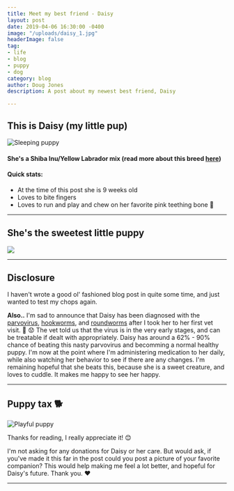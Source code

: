 ```yaml
---
title: Meet my best friend - Daisy
layout: post
date: 2019-04-06 16:30:00 -0400
image: "/uploads/daisy_1.jpg"
headerImage: false
tag:
- life
- blog
- puppy
- dog
category: blog
author: Doug Jones
description: A post about my newest best friend, Daisy

---
```

## This is Daisy (my little pup)

![Sleeping puppy](https://i.imgur.com/uELjEtu.jpg "Daisy")

#### She's a Shiba Inu/Yellow Labrador mix (read more about this breed [here](https://shibainuhq.com/shiba-inu-lab-mix/))

#### Quick stats:

* At the time of this post she is 9 weeks old
* Loves to bite fingers
* Loves to run and play and chew on her favorite pink teething bone :meat_on_bone:

***

## She's the sweetest little puppy

![](https://media.giphy.com/media/XzYGfeDK1iljNLiHPK/giphy.gif)

***

## Disclosure

I haven't wrote a good ol' fashioned blog post in quite some time, and just wanted to test my chops again.

**Also..** I'm sad to announce that Daisy has been diagnosed with the [parvovirus](http://urlsec.io/\~https://www.akc.org/expert-advice/health/what-every-puppy-owner-needs-to-know-about-parvo-in-puppies/ "Read more about the Parvovirus in puppies here"), [hookworms](http://urlsec.io/\~https://www.akc.org/expert-advice/health/understanding-hookworms-in-dogs/ "Read more about hookworms in dogs here"), and [roundworms](http://urlsec.io/\~https://www.akc.org/expert-advice/health/roundworms-in-dogs-symptoms-treatment-and-prevention/ "Read more about roundworms in dogs here") after I took her to her first vet visit. :triumph: :worried: The vet told us that the virus is in the very early stages, and can be treatable if dealt with appropriately. Daisy has around a 62% - 90% chance of beating this nasty parvovirus and becomming a normal healthy puppy. I'm now at the point where I'm administering medication to her daily, while also watching her behavior to see if there are any changes. I'm remaining hopeful that she beats this, because she is a sweet creature, and loves to cuddle. It makes me happy to see her happy.

***

##  Puppy tax :dog2:

![Playful puppy](https://i.imgur.com/2czquUF.jpg "Daisy")

Thanks for reading, I really appreciate it! :blush:

I'm not asking for any donations for Daisy or her care. But would ask, if you've made it this far in the post could you post a picture of your favorite companion? This would help making me feel a lot better, and hopeful for Daisy's future. Thank you. :heart:

***